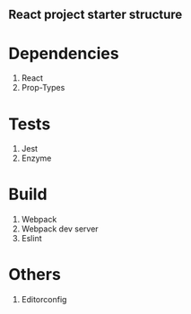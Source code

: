 ## React project starter structure

# Dependencies

1. React
2. Prop-Types

# Tests

1. Jest
2. Enzyme

# Build

1. Webpack
2. Webpack dev server
3. Eslint

# Others

1. Editorconfig

